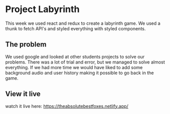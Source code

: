 # Project Labyrinth

This week we used react and redux to create a labyrinth game. We used a thunk to fetch API's and styled everything with styled components.

## The problem

We used google and looked at other students projects to solve our problems. There was a lot of trial and error, but we managed to solve almost everything.
If we had more time we would have liked to add some background audio and user history making it possible to go back in the game.

## View it live

watch it live here: https://theabsolutebestfoxes.netlify.app/
